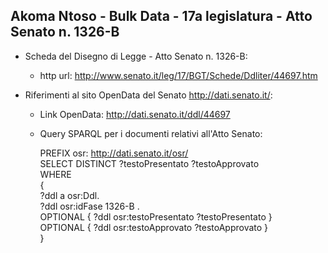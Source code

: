 ## Akoma Ntoso - Bulk Data - 17a legislatura - Atto Senato n. 1326-B ##

* Scheda del Disegno di Legge - Atto Senato n. 1326-B:
	* http url: http://www.senato.it/leg/17/BGT/Schede/Ddliter/44697.htm

* Riferimenti al sito OpenData del Senato http://dati.senato.it/:
	* Link OpenData: http://dati.senato.it/ddl/44697
	* Query SPARQL per i documenti relativi all'Atto Senato:

        PREFIX osr: <http://dati.senato.it/osr/>  
		SELECT DISTINCT ?testoPresentato ?testoApprovato  
		WHERE  
		{  
		    ?ddl a osr:Ddl.  
		    ?ddl osr:idFase 1326-B .  
		    OPTIONAL { ?ddl osr:testoPresentato ?testoPresentato }  
		    OPTIONAL { ?ddl osr:testoApprovato ?testoApprovato }  
		}
		